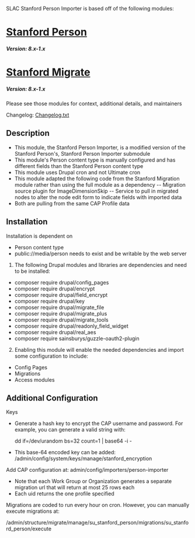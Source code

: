 SLAC Stanford Person Importer is based off of the following modules:

# [Stanford Person](https://github.com/SU-SWS/stanford_person)
##### Version: 8.x-1.x
# [Stanford Migrate](https://github.com/SU-SWS/stanford_migrate)
##### Version: 8.x-1.x

Please see those modules for context, additional details, and maintainers

Changelog: [Changelog.txt](CHANGELOG.txt)

Description
---

- This module, the Stanford Person Importer, is a modified version of the Stanford Person's, Stanford Person Importer submodule
- This module's Person content type is manually configured and has different fields than the Stanford Person content type
- This module uses Drupal cron and not Ultimate cron
- This module adapted the following code from the Stanford Migration module rather than using the full module as a dependency
-- Migration source plugin for ImageDimensionSkip
-- Service to pull in migrated nodes to alter the node edit form to indicate fields with imported data
- Both are pulling from the same CAP Profile data

Installation
---

Installation is dependent on 
- Person content type 
- public://media/person needs to exist and be writable by the web server

1. The following Drupal modules and libraries are dependencies and need to be installed:
  - composer require drupal/config_pages
  - composer require drupal/encrypt
  - composer require drupal/field_encrypt
  - composer require drupal/key
  - composer require drupal/migrate_file
  - composer require drupal/migrate_plus
  - composer require drupal/migrate_tools
  - composer require drupal/readonly_field_widget
  - composer require drupal/real_aes
  - composer require sainsburys/guzzle-oauth2-plugin

2. Enabling this module will enable the needed dependencies and import some configuration to include:
  - Config Pages
  - Migrations
  - Access modules

Additional Configuration
---

Keys
- Generate a hash key to encrypt the CAP username and password.  For example, you can generate a valid string with: 

    dd if=/dev/urandom bs=32 count=1 | base64 -i -

- This base-64 encoded key can be added: /admin/config/system/keys/manage/stanford_encryption

Add CAP configuration at: admin/config/importers/person-importer
- Note that each Work Group or Organization generates a separate migration url that will return at most 25 rows each
- Each uid returns the one profile specified

Migrations are coded to run every hour on cron.  However, you can manually execute migrations at: 

  /admin/structure/migrate/manage/su_stanford_person/migrations/su_stanford_person/execute

